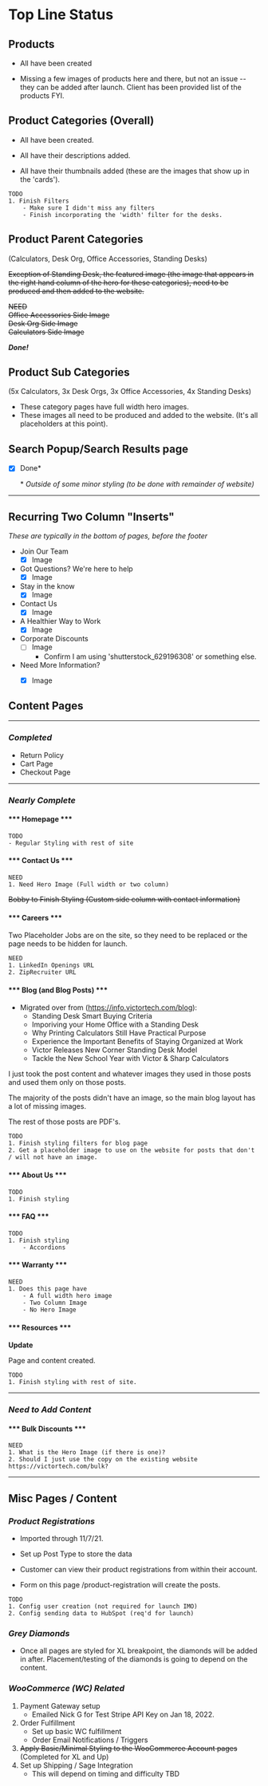 # Top Line Status


## Products

- All have been created

- Missing a few images of products here and there, but not an issue -- they can be added after launch. Client has been provided list of the products FYI.


## Product Categories (Overall)

- All have been created.

- All have their descriptions added.

- All have their thumbnails added (these are the images that show up in the 'cards').
```
TODO
1. Finish Filters
    - Make sure I didn't miss any filters
    - Finish incorporating the 'width' filter for the desks.
```
## Product Parent Categories 
(Calculators, Desk Org, Office Accessories, Standing Desks)

~~Exception of Standing Desk, the featured image (the image that appears in the right hand column of the hero for these categories), need to be produced and then added to the website.~~


<s>NEED</s><br>
<s>Office Accessories Side Image</s><br>
<s>Desk Org Side Image</s><br>
<s>Calculators Side Image</s><br>

***Done!***


## Product Sub Categories
(5x Calculators, 3x Desk Orgs, 3x Office Accessories, 4x Standing Desks)

- These category pages have full width hero images.
- These images all need to be produced and added to the website. (It's all placeholders at this point).


## Search Popup/Search Results page

- [x] Done*

    \* *Outside of some minor styling (to be done with remainder of website)*







--------

## Recurring Two Column "Inserts"

*These are typically in the bottom of pages, before the footer*

- Join Our Team
    - [x] Image
- Got Questions? We're here to help
    - [x] Image
- Stay in the know
    - [x] Image
- Contact Us
    - [x] Image
- A Healthier Way to Work
    - [x] Image
- Corporate Discounts
    - [ ] Image
        - Confirm I am using 'shutterstock_629196308' or something else.
- Need More Information?
    - [x] Image


## Content Pages

***
### *Completed*

- Return Policy
- Cart Page
- Checkout Page  
 
***

### *Nearly Complete*

#### \*** Homepage \***

```
TODO
- Regular Styling with rest of site
```


#### \*** Contact Us \***

```
NEED 
1. Need Hero Image (Full width or two column)
```

~~Bobby to Finish Styling (Custom side column with contact information)~~



#### \*** Careers \***

Two Placeholder Jobs are on the site, so they need to be replaced or the page needs to be hidden for launch.
    
```
NEED 
1. LinkedIn Openings URL 
2. ZipRecruiter URL
```


#### \*** Blog (and Blog Posts) \***

- Migrated over from (https://info.victortech.com/blog):
    - Standing Desk Smart Buying Criteria
    - Imporiving your Home Office with a Standing Desk
    - Why Printing Calculators Still Have Practical Purpose
    - Experience the Important Benefits of Staying Organized at Work
    - Victor Releases New Corner Standing Desk Model
    - Tackle the New School Year with Victor & Sharp Calculators

I just took the post content and whatever images they used in those posts and used them only on those posts. 

The majority of the posts didn't have an image, so the main blog layout has a lot of missing images.

The rest of those posts are PDF's.


```
TODO
1. Finish styling filters for blog page
2. Get a placeholder image to use on the website for posts that don't / will not have an image.
```


#### \*** About Us \***

```
TODO
1. Finish styling
```

#### \*** FAQ \***

```
TODO
1. Finish styling
    - Accordions
```

#### \*** Warranty \***

```
NEED
1. Does this page have 
    - A full width hero image
    - Two Column Image
    - No Hero Image
```

#### \*** Resources \***

__Update__

Page and content created.

```
TODO
1. Finish styling with rest of site.
```



***
### *Need to Add Content*


#### \*** Bulk Discounts \***

```
NEED
1. What is the Hero Image (if there is one)?
2. Should I just use the copy on the existing website https://victortech.com/bulk?
```

-----
## Misc Pages / Content
### *Product Registrations*

- Imported through 11/7/21.
- Set up Post Type to store the data
- Customer can view their product registrations from within their account.

- Form on this page /product-registration will create the posts.

```
TODO
1. Config user creation (not required for launch IMO)
2. Config sending data to HubSpot (req'd for launch)
```

### *Grey Diamonds*

- Once all pages are styled for XL breakpoint, the diamonds will be added in after. Placement/testing of the diamonds is going to depend on the content.


### *WooCommerce (WC) Related*

1. Payment Gateway setup
    - Emailed Nick G for Test Stripe API Key on Jan 18, 2022.
2. Order Fulfillment
    - Set up basic WC fulfillment
    - Order Email Notifications / Triggers
3. ~~Apply Basic/Minimal Styling to the WooCommerce Account pages~~ (Completed for XL and Up)
4. Set up Shipping / Sage Integration
    - This will depend on timing and difficulty TBD

